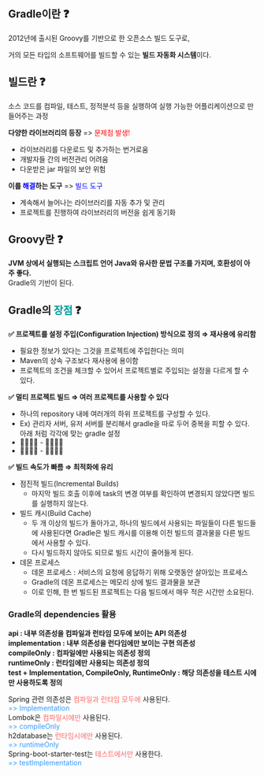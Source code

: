 ## Gradle이란 ❓
2012년에 출시된 Groovy를 기반으로 한 오픈소스 빌드 도구로,

거의 모든 타입의 소프트웨어를 빌드할 수 있는 **빌드 자동화 시스템**이다.

## 빌드란 ❓
소스 코드를 컴파일, 테스트, 정적분석 등을 실행하여 실행 가능한 어플리케이션으로 만들어주는 과정

**다양한 라이브러리의 등장** => <span style="color:red">문제점 발생!</span>
- 라이브러리를 다운로드 및 추가하는 번거로움
- 개발자들 간의 버전관리 어려움
- 다운받은  jar 파일의 보안 위험

**이를 <span style="color:blue">해결</span>하는 도구** => <span style="color:blue">빌드 도구</span>
- 계속해서 늘어나는 라이브러리를 자동 추가 및 관리
- 프로젝트를 진행하여 라이브러리의 버전을 쉽게 동기화

## Groovy란 ❓
**JVM 상에서 실행되는 스크립트 언어
Java와 유사한 문법 구조를 가지며, 호환성이 아주 좋다.**<br>
Gradle의 기반이 된다.

## Gradle의 <span style="color:#009999">장점</span> ❓
**✅ 프로젝트를 설정 주입(Configuration Injection) 방식으로 정의 ⇒ 재사용에 유리함**
- 필요한 정보가 있다는 그것을 프로젝트에 주입한다는 의미
- Maven의 상속 구조보다 재사용에 용이함
- 프로젝트의 조건을 체크할 수 있어서 프로젝트별로 주입되는 설정을 다르게 할 수 있다.

**✅ 멀티 프로젝트 빌드 ⇒ 여러 프로젝트를 사용할 수 있다**
- 하나의 repository 내에 여러개의 하위 프로젝트를 구성할 수 있다.
- Ex) 관리자 서버, 유저 서버를 분리해서 gradle을 따로 두어 중복을 피할 수 있다.
    아래 처럼 각각에 맞는 gradle 설정
- 👨🏻‍💻📁 - 👨🏻‍💻🐘
- 👩🏻‍💻📁 - 👩🏻‍💻🐘

**✅ 빌드 속도가 빠름 ⇒ 최적화에 유리**
- 점진적 빌드(Incremental Builds)
    - 마지막 빌드 호출 이후에 task의 변경 여부를 확인하여 변경되지 않았다면 빌드를 실행하지 않는다.
- 빌드 캐시(Build Cache)
    - 두 개 이상의 빌드가 돌아가고, 하나의 빌드에서 사용되는 파일들이 다른 빌드들에 사용된다면 Gradle은 빌드 캐시를 이용해 이전 빌드의 결과물을 다른 빌드에서 사용할 수 있다.
    - 다시 빌드하지 않아도 되므로 빌드 시간이 줄어들게 된다.
- 데몬 프로세스
    - 데몬 프로세스 : 서비스의 요청에 응답하기 위해 오랫동안 살아있는 프로세스
    - Gradle의 데몬 프로세스는 메모리 상에 빌드 결과물을 보관
    - 이로 인해, 한 번 빌드된 프로젝트는 다음 빌드에서 매우 적은 시간만 소요된다.

### Gradle의 dependencies 활용
**api : 내부 의존성을 컴파일과 런타임 모두에 보이는 API 의존성**<br>
**implementation : 내부 의존성을 런다임에만 보이는 구현 의존성**<br>
**compileOnly : 컴파일에만 사용되는 의존성 정의**<br>
**runtimeOnly : 런타임에만 사용되는 의존성 정의**<br>
**test + Implementation, CompileOnly, RuntimeOnly : 해당 의존성을 테스트 시에만 사용하도록 정의**<br>

Spring 관련 의존성은 <span style="color:#FF6666">컴파일과 런타임 모두에 </span>사용된다.<br>
<span style="color:#3399ff">=> Implementation</span><br>
Lombok은 <span style="color:#FF6666">컴파일시에만 </span>사용된다.<br>
<span style="color:#3399ff">=> compileOnly</span><br>
h2database는 <span style="color:#FF6666">런타임시에만 </span> 사용된다.<br>
<span style="color:#3399ff">=> runtimeOnly</span><br>
Spring-boot-starter-test는 <span style="color:#FF6666">테스트에서만 </span>사용한다.<br>
<span style="color:#3399ff">=> testImplementation</span>